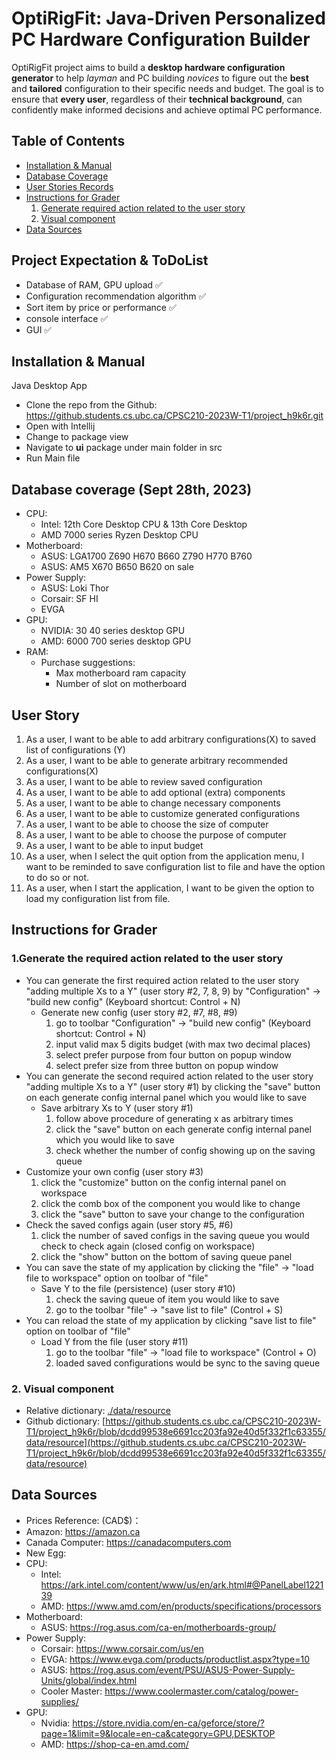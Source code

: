 # OptiRigFit: Java-Driven Personalized PC Hardware Configuration Builder
OptiRigFit project aims to build a **desktop hardware configuration generator** to help *layman* and PC building 
*novices* to figure out the **best** and **tailored** configuration to their specific needs and budget. The goal 
is to ensure that **every user**, regardless of their **technical background**, can confidently make informed decisions 
and achieve optimal PC performance. 


## Table of Contents
- [Installation & Manual](#installation--manual)
- [Database Coverage](#database-coverage-sept-28th-2023)
- [User Stories Records](#user-story)
- [Instructions for Grader](#instructions-for-grader)
  1. [Generate required action related to the user story](#1generate-the-required-action-related-to-the-user-story)
  2. [Visual component](#2-visual-component)
- [Data Sources](#data-sources)

## Project Expectation & ToDoList
- Database of RAM, GPU upload ✅
- Configuration recommendation algorithm ✅
- Sort item by price or performance ✅
- console interface ✅
- GUI ✅

## Installation & Manual
Java Desktop App
- Clone the repo from the Github: https://github.students.cs.ubc.ca/CPSC210-2023W-T1/project_h9k6r.git
- Open with Intellij
- Change to package view
- Navigate to **ui** package under main folder in src
- Run Main file

## Database coverage (Sept 28th, 2023)
- CPU:
  - Intel: 12th Core Desktop CPU & 13th Core Desktop
  - AMD 7000 series Ryzen Desktop CPU
- Motherboard:
  - ASUS: LGA1700 Z690 H670 B660 Z790 H770 B760
  - ASUS: AM5 X670 B650 B620 on sale
- Power Supply:
  - ASUS: Loki Thor
  - Corsair: SF HI
  - EVGA
- GPU:
  - NVIDIA: 30 40 series desktop GPU
  - AMD: 6000 700 series desktop GPU
- RAM:
  - Purchase suggestions:
    - Max motherboard ram capacity
    - Number of slot on motherboard


## User Story
1. As a user, I want to be able to add arbitrary configurations(X) to saved list of configurations (Y)
2. As a user, I want to be able to generate arbitrary recommended configurations(X)
3. As a user, I want to be able to review saved configuration
4. As a user, I want to be able to add optional (extra) components
5. As a user, I want to be able to change necessary components
6. As a user, I want to be able to customize generated configurations
7. As a user, I want to be able to choose the size of computer
8. As a user, I want to be able to choose the purpose of computer
9. As a user, I want to be able to input budget
10. As a user, when I select the quit option from the application menu, I want to be reminded to save configuration list to file and have the option to do so or not.
11. As a user, when I start the application, I want to be given the option to load my configuration list from file.

## Instructions for Grader

### 1.Generate the required action related to the user story
- You can generate the first required action related to the user story "adding multiple Xs to a Y" (user story #2, 7, 8, 9) by
  "Configuration" -> "build new config" (Keyboard shortcut: Control + N)
  - Generate new config (user story #2, #7, #8, #9)
    1. go to toolbar "Configuration" -> "build new config" (Keyboard shortcut: Control + N)
    2. input valid max 5 digits budget (with max two decimal places)
    3. select prefer purpose from four button on popup window
    4. select prefer size from three button on popup window
- You can generate the second required action related to the user story "adding multiple Xs to a Y" (user story #1) by
  clicking the "save" button on each generate config internal panel which you would like to save
  - Save arbitrary Xs to Y (user story #1)
    1. follow above procedure of generating x as arbitrary times
    2. click the "save" button on each generate config internal panel which you would like to save
    3. check whether the number of config showing up on the saving queue
- Customize your own config (user story #3)
  1. click the "customize" button on the config internal panel on workspace
  2. click the comb box of the component you would like to change
  3. click the "save" button to save your change to the configuration
- Check the saved configs again (user story #5, #6)
  1. click the number of saved configs in the saving queue you would check to check again (closed config on workspace)
  2. click the "show" button on the bottom of saving queue panel
- You can save the state of my application by clicking the "file" -> "load file to workspace" option on toolbar of "file"
  - Save Y to the file (persistence) (user story #10)
    1. check the saving queue of item you would like to save
    2. go to the toolbar "file" -> "save list to file" (Control + S)
- You can reload the state of my application by clicking "save list to file" option on toolbar of "file"
  - Load Y from the file (user story #11)
    1. go to the toolbar "file" -> "load file to workspace" (Control + O)
    2. loaded saved configurations would be sync to the saving queue
### 2. Visual component
- Relative dictionary: [./data/resource](./data/resource)
- Github dictionary: [https://github.students.cs.ubc.ca/CPSC210-2023W-T1/project_h9k6r/blob/dcdd99538e6691cc203fa92e40d5f332f1c63355/data/resource](https://github.students.cs.ubc.ca/CPSC210-2023W-T1/project_h9k6r/blob/dcdd99538e6691cc203fa92e40d5f332f1c63355/data/resource)

## Data Sources
- Prices Reference: (CAD$)：
- Amazon: https://amazon.ca 
- Canada Computer: https://canadacomputers.com
- New Egg: 
- CPU:
  - Intel: https://ark.intel.com/content/www/us/en/ark.html#@PanelLabel122139
  - AMD: https://www.amd.com/en/products/specifications/processors
- Motherboard:
  - ASUS: https://rog.asus.com/ca-en/motherboards-group/
- Power Supply:
  - Corsair: https://www.corsair.com/us/en
  - EVGA: https://www.evga.com/products/productlist.aspx?type=10
  - ASUS: https://rog.asus.com/event/PSU/ASUS-Power-Supply-Units/global/index.html
  - Cooler Master: https://www.coolermaster.com/catalog/power-supplies/
- GPU:
  - Nvidia: https://store.nvidia.com/en-ca/geforce/store/?page=1&limit=9&locale=en-ca&category=GPU,DESKTOP
  - AMD: https://shop-ca-en.amd.com/
